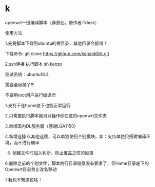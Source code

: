 # k
openwrt一键编译脚本（非原创，原作者ITdesk）


使用方法

1.先将脚本下载到ubuntu的根目录，其他目录会报错！

下载命令: git clone https://github.com/kenzok8/k.git

2.ssh连接 执行脚本 sh kenzo


测试系统：ubuntu18.4 

需要全局梯子!!!           
                   
不要用root用户进行编译!!!!
                   
                   
                   
1.支持不在home底下也能正常运行

2.只需要执行脚本就可以操作你任意的openwrt文件夹

3.新增国内DL服务器（感谢LGA1150）

4.新增选择 6.其他选项，可以单独使用个别模块，如：支持单独只搭建编译环境，而不进行编译

5. 创建文件时加入判断，防止覆盖之前的目录

6.删除之前的个别文件，脚本执行目录随意没有要求了，但Home目录底下的Openwrt目录禁止改名移动

7.我也不知道说啥！
